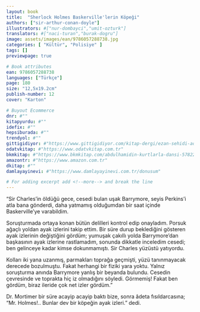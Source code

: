 ```yaml
---
layout: book
title:  "Sherlock Holmes Baskerville'lerin Köpeği"
authors: ["sir-arthur-conan-doyle"]
illustrators: #["nur-dombayci","umit-ozturk"]
translators: #["naci-turan","burak-dogru"]
image: assets/images/ean/9786057288738.jpg
categories: [ "Kültür", "Polisiye" ]
tags: []
previewpage: true

# Book attributes
ean: 9786057288738
languages: ["Türkçe"]
page: 180
size: "12,5x19.2cm"
publish-number: 12
cover: "Karton"

# Buyout Ecommerce
dnr: #""
kitapyurdu: #""
idefix: #""
hepsiburada: #""
trendyol: #""
gittigidiyor: #"https://www.gittigidiyor.com/kitap-dergi/ezan-sehidi-adnan-menderes_pdp_732728793"
odatvkitap: #"https://www.odatvkitap.com.tr"
bkmkitap: #"https://www.bkmkitap.com/abdulhamidin-kurtlarla-dansi-578226"
amazontr: #"https://www.amazon.com.tr"
dkitap: #""
damlayayinevi: #"https://www.damlayayinevi.com.tr/donusum"

# For adding excerpt add <!--more--> and break the line
---
```

“Sir Charles’in öldüğü gece, cesedi bulan uşak Barrymore, seyis Perkins’i atla bana gönderdi, daha yatmamış olduğumdan bir saat içinde Baskerville’ye varabildim.

Soruşturmada ortaya konan bütün delilleri kontrol edip onayladım. Porsuk ağaçlı yoldan ayak izlerini takip ettim. Bir süre durup beklediğini gösteren ayak izlerinin değiştiğini gördüm; yumuşak çakıllı yolda Barrymore’dan başkasının ayak izlerine rastlamadım, sonunda dikkatle inceledim cesedi; ben gelinceye kadar kimse dokunmamıştı. Sir Charles yüzüstü yatıyordu.

Kolları iki yana uzanmış, parmakları toprağa geçmişti, yüzü tanınmayacak derecede bozulmuştu. Fakat herhangi bir fiziki yara yoktu. Yalnız soruşturma anında Barrymore yanlış bir beyanda bulundu. Cesedin çevresinde ve toprakta hiç iz olmadığını söyledi. Görmemiş! Fakat ben gördüm, biraz ileride çok net izler gördüm.”

Dr. Mortimer bir süre acayip acayip baktı bize, sonra âdeta fısıldarcasına; “Mr. Holmes!.. Bunlar dev bir köpeğin ayak izleri.” dedi.


<!--more--> 